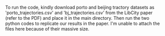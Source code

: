 To run the code, kindly download porto and beijing tractory datasets as 'porto_trajectories.csv' and 'bj_trajectories.csv' from the LibCity paper (refer to the PDF) and place it in the main directory. Then run the two python codes to replicate our results in the paper. I'm unable to attach the files here because of their massive size.

